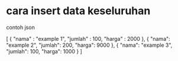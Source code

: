 # cara insert data keseluruhan

contoh json

[
	{
		"nama" : "example 1",
		"jumlah" : 100,
		"harga" : 2000
	},
	{
		"nama": "example 2",
		"jumlah": 200,
		"harga": 9000
	},
	{
		"nama": "example 3",
		"jumlah": 100,
		"harga": 1000
	}
]
